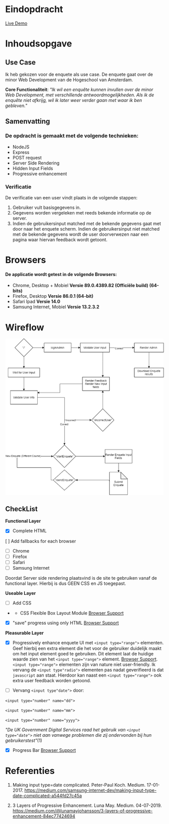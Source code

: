 # Eindopdracht

[Live Demo](https://BT2021.herokuapp.com)

# Inhoudsopgave

## Use Case

Ik heb gekozen voor de enquete als use case.
De enquete gaat over de minor Web Development van de Hogeschool van Amsterdam.

**Core Functionaliteit**: _"Ik wil een enquête kunnen invullen over de minor Web Development, met verschillende antwoordmogelijkheden. Als ik de enquête niet afkrijg, wil ik later weer verder gaan met waar ik ben gebleven."_

## Samenvatting

### De opdracht is gemaakt met de volgende technieken:

- NodeJS
- Express
- POST request
- Server Side Rendering
- Hidden Input Fields
- Progressive enhancement

### Verificatie

De verificatie van een user vindt plaats in de volgende stappen:

1. Gebruiker vult basisgegevens in.
2. Gegevens worden vergeleken met reeds bekende informatie op de server.
3. Indien de gebruikersinput matched met de bekende gegevens gaat met door naar het enquete scherm. Indien de gebruikersinput niet matched met de bekende gegevens wordt de user doorverwezen naar een pagina waar hiervan feedback wordt getoont.

# Browsers

#### De applicatie wordt getest in de volgende Browsers:

- Chrome, Desktop + Mobiel **Versie 89.0.4389.82 (Officiële build) (64-bits)**
- Firefox, Desktop **Versie 86.0.1 (64-bit)**
- Safari Ipad **Versie 14.0**
- Samsung Internet, Mobiel **Versie 13.2.3.2**

# Wireflow

![Wireflow](./assets/flow.png)

## CheckList

**Functional Layer**

- [x] Complete HTML

[ ] Add fallbacks for each browser

- [ ] Chrome
- [ ] Firefox
- [ ] Safari
- [ ] Samsung Internet

Doordat Server side rendering plaatsvind is de site te gebruiken vanaf de functional layer. Hierbij is dus GEEN CSS en JS toegepast.

**Useable Layer**

- [ ] Add CSS

- - CSS Flexible Box Layout Module [Browser Support](https://caniuse.com/flexbox)

- [x] "save" progress using only HTML [Browser Support](https://caniuse.com/?search=autocomplete)

**Pleasurable Layer**

- [x] Progressively enhance enquete UI met `<input type="range">` elementen. Geef hierbij een extra element die het voor de gebruiker duidelijk maakt om het input element goed te gebruiken. Dit element laat de huidige waarde zien van het `<input type="range">` element. [Browser Support](https://caniuse.com/input-range).<br>
      `<input type="range">` elementen zijn van nature niet user-friendly. Ik vervang de `<input type"radio">` elementen pas nadat geverifieerd is dat `javascript` aan staat. Hierdoor kan naast een `<input type="range">` ook extra user feedback worden getoond.

- [ ] Vervang `<input type"date">` door:

`<input type="number" name="dd">`

`<input type="number" name="mm">`

`<input type="number" name="yyyy">`

_"De UK Government Digital Services raad het gebruik van `<input type="date">` niet aan vanwege problemen die zij ondervonden bij hun gebruikerstest"_(1)

- [x] Progress Bar [Browser Support](https://caniuse.com/?search=onScroll)

# Referenties

1. Making input type=date complicated. Peter-Paul Koch. Medium. 17-01-2017. https://medium.com/samsung-internet-dev/making-input-type-date-complicated-a544fd27c45a

2. 3 Layers of Progressive Enhancement. Luna May. Medium. 04-07-2019. https://medium.com/@lunamayjohansson/3-layers-of-progressive-enhancement-84ec77424694
